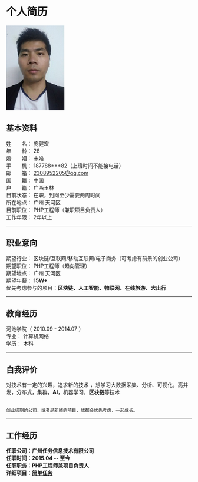 
```

```

# 个人简历

![我的头像](https://github.com/Hongic/Resume/raw/master/image/3.png)

## 基本资料 
姓　　名： 	庞健宏  
年　　龄： 	28 	  
婚　　姻： 	未婚   
手　　机： 	187788***82（上班时间不能接电话）  
邮　　箱：  2308952205@qq.com   
国　　籍： 	中国    
户　　籍： 	广西玉林    
目前状态： 	在职，到岗至少需要两周时间  
所在地点： 	广州 天河区      
目前职位： 	PHP工程师（兼职项目负责人） 	    
工作年限：  2年以上

---

## 职业意向 
期望行业： 	区块链/互联网/移动互联网/电子商务（可考虑有前景的创业公司）    
期望职位： 	PHP工程师（趋向管理）   
期望地点： 	广州 天河区   
期望年薪： 	**15W+**   
优先考虑参与的项目：**区块链、人工智能、物联网、在线旅游、大出行**

----------

## 教育经历 
河池学院（ 2010.09 - 2014.07 ）     
专业： 	计算机网络 	    
学历： 	本科 	    

----------

## 自我评价 
对技术有一定的兴趣，追求新的技术 ，想学习大数据采集、分析、可视化，高并发，分布式，集群，**AI**，机器学习，**区块链**等技术 
 

```

创业初期的公司，或者是新颖的项目，我都会优先考虑，一起成长。

```

----------

## 工作经历 
**任职公司：广州任务信息技术有限公司**      
**任职时间：2015.04 -- 至今**     
**任职职务：PHP工程师兼项目负责人**     
**详细项目：[简单任务](https://github.com/Hongic/Resume/blob/master/php/jdtask.md)**     
 




